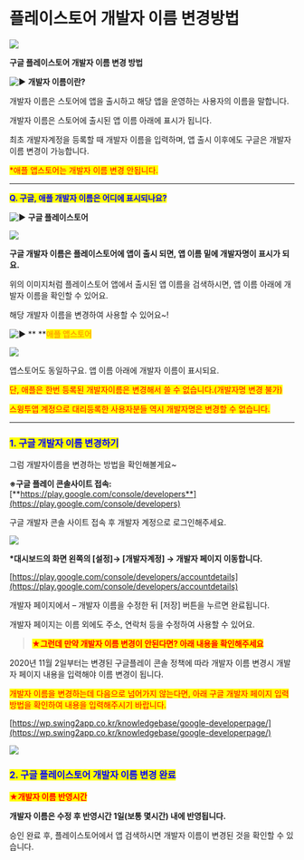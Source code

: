 # 플레이스토어 개발자 이름 변경방법

![](https://wp.swing2app.co.kr/wp-content/uploads/2018/09/%EA%B0%9C%EB%B0%9C%EC%9E%90%EC%9D%B4%EB%A6%84%EB%B3%80%EA%B2%BD.png)

**구글 플레이스토어 개발자 이름 변경 방법**

<img src="https://s.w.org/images/core/emoji/11/svg/25b6.svg" alt="▶" data-size="line"> **개발자 이름이란?**

개발자 이름은 스토어에 앱을 출시하고 해당 앱을 운영하는 사용자의 이름을 말합니다.

개발자 이름은 스토어에 출시된 앱 이름 아래에 표시가 됩니다.&#x20;

최초 개발자계정을 등록할 때 개발자 이름을 입력하며, 앱 출시 이후에도 구글은 개발자 이름 변경이 가능합니다.

<mark style="color:red;">\*애플 앱스토어는 개발자 이름 변경 안됩니다.</mark>

***

<mark style="color:blue;">**Q. 구글, 애플 개발자 이름은 어디에 표시되나요?**</mark>

<img src="https://s.w.org/images/core/emoji/11/svg/25b6.svg" alt="▶" data-size="line"> **구글 플레이스토어**

![](https://wp.swing2app.co.kr/wp-content/uploads/2018/09/%EA%B5%AC%EA%B8%80%EA%B0%9C%EB%B0%9C%EC%9E%90%EB%AA%85%EB%B3%80%EA%B2%BD1new.png)

**구글 개발자 이름은 플레이스토어에 앱이 출시 되면, 앱 이름 밑에 개발자명이 표시가 되요.**

위의 이미지처럼 플레이스토어 앱에서 출시된 앱 이름을 검색하시면, 앱 이름 아래에 개발자 이름을 확인할 수 있어요.

해당 개발자 이름을 변경하여 사용할 수 있어요\~!



<img src="https://s.w.org/images/core/emoji/11/svg/25b6.svg" alt="▶" data-size="line"> ** **<mark style="color:orange;">**애플 앱스토어**</mark>

![](https://s3.ap-northeast-2.amazonaws.com/swing2bucket/resource/image/help/566a7a683b4a6c159f8b8ee483bfd758.png)

앱스토어도 동일하구요. 앱 이름 아래에 개발자 이름이 표시되요.

<mark style="color:red;">단, 애플은 한번 등록된 개발자이름은 변경해서 쓸 수 없습니다.(개발자명 변경 불가)</mark>

<mark style="color:red;">스윙투앱 계정으로 대리등록한 사용자분들 역시 개발자명은 변경할 수 없습니다.</mark>&#x20;

***

### <mark style="color:blue;">**1. 구글 개발자 이름 변경하기**</mark>&#x20;

그럼 개발자이름을 변경하는 방법을 확인해볼게요\~

**※구글 플레이 콘솔사이트 접속:**  [**https://play.google.com/console/developers**](https://play.google.com/console/developers)

구글 개발자 콘솔 사이트 접속 후 개발자 계정으로 로그인해주세요.

![](https://wp.swing2app.co.kr/wp-content/uploads/2018/09/%EA%B5%AC%EA%B8%80%EA%B0%9C%EB%B0%9C%EC%9E%90%EB%AA%85%EB%B3%80%EA%B2%BD2new.png)

**\*대시보드의 화면 왼쪽의  \[설정]→ \[개발자계정] → 개발자 페이지 이동합니다.**

[https://play.google.com/console/developers/accountdetails](https://play.google.com/console/developers/accountdetails)

개발자 페이지에서 – 개발자 이름을 수정한 뒤 \[저장] 버튼을 누르면 완료됩니다.&#x20;

개발자 페이지는 이름 외에도 주소, 연락처 등을 수정하여 사용할 수 있어요.

&#x20;

> <mark style="color:red;">**★그런데 만약 개발자 이름 변경이 안된다면? 아래 내용을 확인해주세요**</mark>

2020년 11월 2일부터는 변경된 구글플레이 콘솔 정책에 따라 개발자 이름 변경시 개발자 페이지 내용을 입력해야 이름 변경이 됩니다.

<mark style="color:red;">개발자 이름을 변경하는데 다음으로 넘어가지 않는다면, 아래 구글 개발자 페이지 입력방법을 확인하여 내용을 입력해주시기 바랍니다.</mark>&#x20;

[https://wp.swing2app.co.kr/knowledgebase/google-developerpage/](https://wp.swing2app.co.kr/knowledgebase/google-developerpage/)

![](https://wp.swing2app.co.kr/wp-content/uploads/2020/07/%EC%BA%A1%EC%B2%98.png)

### <mark style="color:blue;">**2. 구글 플레이스토어 개발자 이름 변경 완료**</mark>

<mark style="color:red;">**★개발자 이름 반영시간**</mark>

**개발자 이름은 수정 후 반영시간 1일(보통 몇시간) 내에 반영됩니다.**

승인 완료 후, 플레이스토어에서 앱 검색하시면 개발자 이름이 변경된 것을 확인할 수 있습니다.
